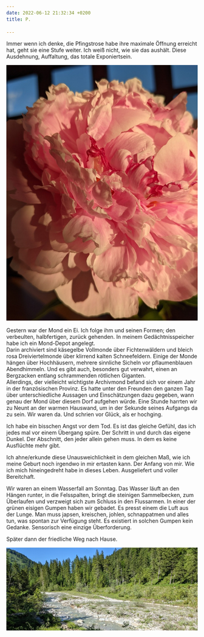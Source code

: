 ```yaml
---
date: 2022-06-12 21:32:34 +0200
title: P.

---
```

Immer wenn ich denke, die Pfingstrose habe ihre maximale Öffnung erreicht hat, geht sie eine Stufe weiter. Ich weiß nicht, wie sie das aushält. Diese Ausdehnung, Auffaltung, das totale Exponiertsein. 

![](/uploads/pfingstrose-3.jpg)

Gestern war der Mond ein Ei. Ich folge ihm und seinen Formen; den verbeulten,  halbfertigen,  zurück gehenden. In meinem Gedächtnisspeicher habe ich ein Mond-Depot angelegt.   
Darin archiviert sind käsegelbe Vollmonde über Fichtenwäldern und bleich rosa Dreiviertelmonde über klirrend kalten Schneefeldern. Einige der Monde hängen über Hochhäusern, mehrere sinnliche Sicheln vor pflaumenblauen Abendhimmeln. Und es gibt auch, besonders gut verwahrt, einen an Bergzacken entlang schrammenden rötlichen Giganten.  
Allerdings, der vielleicht wichtigste Archivmond befand sich vor einem Jahr in der französischen Provinz. Es hatte unter den Freunden den ganzen Tag über unterschiedliche Aussagen und Einschätzungen dazu gegeben, wann genau der Mond über diesem Dorf aufgehen würde. Eine Stunde harrten wir zu Neunt an der warmen Hauswand, um in der Sekunde seines Aufgangs da zu sein. Wir waren da. Und schrien vor Glück, als er hochging.

Ich habe ein bisschen Angst vor dem Tod. Es ist das gleiche Gefühl, das ich jedes mal vor einem Übergang spüre. Der Schritt in und durch das eigene Dunkel. Der Abschnitt, den jeder allein gehen muss. In dem es keine Ausflüchte mehr gibt. 

Ich ahne/erkunde diese Unausweichlichkeit in dem gleichen Maß, wie ich meine Geburt noch irgendwo in mir ertasten kann. Der Anfang von mir. Wie ich mich hineingedreht habe in dieses Leben. Ausgeliefert und voller Bereitchaft.

Wir waren an einem Wasserfall am Sonntag. Das Wasser läuft an den Hängen runter, in die Felsspalten, bringt die steinigen Sammelbecken, zum Überlaufen und verzweigt sich zum Schluss in den Flussarmen. In einer der grünen eisigen Gumpen haben wir gebadet. Es presst einem die Luft aus der Lunge. Man muss japsen, kreischen, johlen, schnappatmen und alles tun, was spontan zur Verfügung steht. Es existiert in solchen Gumpen kein Gedanke. Sensorisch eine einzige Überforderung.   
  
Später dann der friedliche Weg nach Hause. 

![](/uploads/flusslauf-1.jpg)